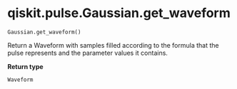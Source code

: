 # qiskit.pulse.Gaussian.get\_waveform

`Gaussian.get_waveform()`

Return a Waveform with samples filled according to the formula that the pulse represents and the parameter values it contains.

**Return type**

`Waveform`
